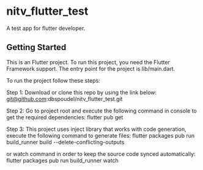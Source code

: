 # nitv_flutter_test

A test app for flutter developer.

## Getting Started

This is an Flutter project. To run this project, you need the Flutter Framework support. The entry point for the project
is lib/main.dart.

To run the project follow these steps:

Step 1:
Download or clone this repo by using the link below:
git@github.com:dbspoudel/nitv_flutter_test.git

Step 2:
Go to project root and execute the following command in console to get the required dependencies:
flutter pub get

Step 3:
This project uses inject library that works with code generation, execute the following command to generate files:
flutter packages pub run build_runner build --delete-conflicting-outputs

or watch command in order to keep the source code synced automatically:
flutter packages pub run build_runner watch
